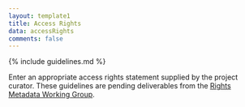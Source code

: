 ```yaml
---
layout: template1
title: Access Rights
data: accessRights
comments: false
---
```


{% include guidelines.md %}

Enter an appropriate access rights statement supplied by the project curator. These guidelines are pending deliverables from the [Rights Metadata Working Group](https://github.com/uhlibraries-digital/bcdams-map/wiki#rights-metadata-working-group-rmwg).
